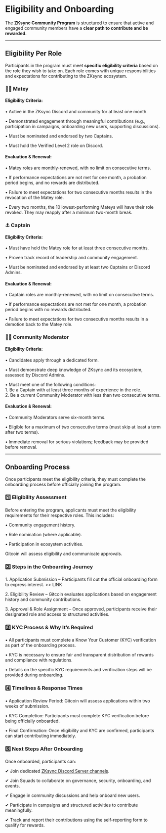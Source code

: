 # Eligibility and Onboarding

The **ZKsync Community Program** is structured to ensure that active and engaged community members have a **clear path to contribute and be rewarded.**

***

## Eligibility Per Role

Participants in the program must meet **specific eligibility criteria** based on the role they wish to take on. Each role comes with unique responsibilities and expectations for contributing to the ZKsync ecosystem.

### 🏴‍☠️ Matey

#### **Eligibility Criteria:**

• Active in the ZKsync Discord and community for at least one month.

• Demonstrated engagement through meaningful contributions (e.g., participation in campaigns, onboarding new users, supporting discussions).

• Must be nominated and endorsed by two Captains.

• Must hold the Verified Level 2 role on Discord.

#### **Evaluation & Renewal:**

• Matey roles are monthly-renewed, with no limit on consecutive terms.

• If performance expectations are not met for one month, a probation period begins, and no rewards are distributed.

• Failure to meet expectations for two consecutive months results in the revocation of the Matey role.

• Every two months, the 10 lowest-performing Mateys will have their role revoked. They may reapply after a minimum two-month break.

### ⚓️ Captain

#### **Eligibility Criteria:**

• Must have held the Matey role for at least three consecutive months.

• Proven track record of leadership and community engagement.

• Must be nominated and endorsed by at least two Captains or Discord Admins.

#### **Evaluation & Renewal:**

• Captain roles are monthly-renewed, with no limit on consecutive terms.

• If performance expectations are not met for one month, a probation period begins with no rewards distributed.

• Failure to meet expectations for two consecutive months results in a demotion back to the Matey role.

### 🧑‍🚒 Community Moderator

#### **Eligibility Criteria:**

• Candidates apply through a dedicated form.

• Must demonstrate deep knowledge of ZKsync and its ecosystem, assessed by Discord Admins.

• Must meet one of the following conditions:\
1\. Be a Captain with at least three months of experience in the role.\
2\. Be a current Community Moderator with less than two consecutive terms.

#### **Evaluation & Renewal:**

• Community Moderators serve six-month terms.

• Eligible for a maximum of two consecutive terms (must skip at least a term after two terms).

• Immediate removal for serious violations; feedback may be provided before removal.

***

## Onboarding Process

Once participants meet the eligibility criteria, they must complete the onboarding process before officially joining the program.

### 1️⃣ Eligibility Assessment

Before entering the program, applicants must meet the eligibility requirements for their respective roles. This includes:

• Community engagement history.

• Role nomination (where applicable).

• Participation in ecosystem activities.

Gitcoin will assess eligibility and communicate approvals.

### 2️⃣ Steps in the Onboarding Journey

1\. Application Submission – Participants fill out the official onboarding form to express interest. >> LINK

2\. Eligibility Review – Gitcoin evaluates applications based on engagement history and community contributions.

3\. Approval & Role Assignment – Once approved, participants receive their designated role and access to structured activities.

### 3️⃣ KYC Process & Why It’s Required

• All participants must complete a Know Your Customer (KYC) verification as part of the onboarding process.

• KYC is necessary to ensure fair and transparent distribution of rewards and compliance with regulations.

• Details on the specific KYC requirements and verification steps will be provided during onboarding.

### 4️⃣ Timelines & Response Times

• Application Review Period: Gitcoin will assess applications within two weeks of submission.

• KYC Completion: Participants must complete KYC verification before being officially onboarded.

• Final Confirmation: Once eligibility and KYC are confirmed, participants can start contributing immediately.

### 5️⃣ Next Steps After Onboarding

Once onboarded, participants can:

✔ Join dedicated [ZKsync Discord Server channels](https://join.zksync.dev/).

✔ Join Squads to collaborate on governance, security, onboarding, and events.

✔ Engage in community discussions and help onboard new users.

✔ Participate in campaigns and structured activities to contribute meaningfully.

✔ Track and report their contributions using the self-reporting form to qualify for rewards.
